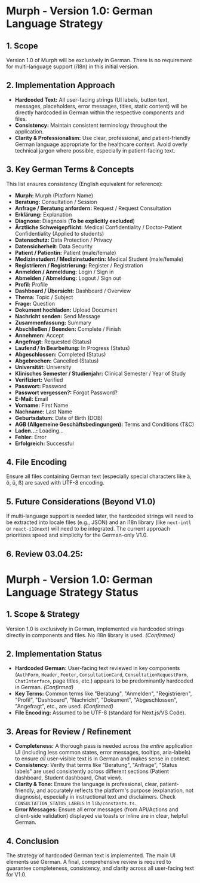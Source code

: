 # Murph - Version 1.0: German Language Strategy

## 1. Scope

Version 1.0 of Murph will be exclusively in German. There is no requirement for multi-language support (i18n) in this initial version.

## 2. Implementation Approach

*   **Hardcoded Text:** All user-facing strings (UI labels, button text, messages, placeholders, error messages, titles, static content) will be directly hardcoded in German within the respective components and files.
*   **Consistency:** Maintain consistent terminology throughout the application.
*   **Clarity & Professionalism:** Use clear, professional, and patient-friendly German language appropriate for the healthcare context. Avoid overly technical jargon where possible, especially in patient-facing text.

## 3. Key German Terms & Concepts

This list ensures consistency (English equivalent for reference):

*   **Murph:** Murph (Platform Name)
*   **Beratung:** Consultation / Session
*   **Anfrage / Beratung anfordern:** Request / Request Consultation
*   **Erklärung:** Explanation
*   **Diagnose:** Diagnosis (**To be explicitly excluded**)
*   **Ärztliche Schweigepflicht:** Medical Confidentiality / Doctor-Patient Confidentiality (Applied to students)
*   **Datenschutz:** Data Protection / Privacy
*   **Datensicherheit:** Data Security
*   **Patient / Patientin:** Patient (male/female)
*   **Medizinstudent / Medizinstudentin:** Medical Student (male/female)
*   **Registrieren / Registrierung:** Register / Registration
*   **Anmelden / Anmeldung:** Login / Sign in
*   **Abmelden / Abmeldung:** Logout / Sign out
*   **Profil:** Profile
*   **Dashboard / Übersicht:** Dashboard / Overview
*   **Thema:** Topic / Subject
*   **Frage:** Question
*   **Dokument hochladen:** Upload Document
*   **Nachricht senden:** Send Message
*   **Zusammenfassung:** Summary
*   **Abschließen / Beenden:** Complete / Finish
*   **Annehmen:** Accept
*   **Angefragt:** Requested (Status)
*   **Laufend / In Bearbeitung:** In Progress (Status)
*   **Abgeschlossen:** Completed (Status)
*   **Abgebrochen:** Cancelled (Status)
*   **Universität:** University
*   **Klinisches Semester / Studienjahr:** Clinical Semester / Year of Study
*   **Verifiziert:** Verified
*   **Passwort:** Password
*   **Passwort vergessen?:** Forgot Password?
*   **E-Mail:** Email
*   **Vorname:** First Name
*   **Nachname:** Last Name
*   **Geburtsdatum:** Date of Birth (DOB)
*   **AGB (Allgemeine Geschäftsbedingungen):** Terms and Conditions (T&C)
*   **Laden...:** Loading...
*   **Fehler:** Error
*   **Erfolgreich:** Successful

## 4. File Encoding

Ensure all files containing German text (especially special characters like ä, ö, ü, ß) are saved with UTF-8 encoding.

## 5. Future Considerations (Beyond V1.0)

If multi-language support is needed later, the hardcoded strings will need to be extracted into locale files (e.g., JSON) and an i18n library (like `next-intl` or `react-i18next`) will need to be integrated. The current approach prioritizes speed and simplicity for the German-only V1.0.

## 6. Review 03.04.25:

# Murph - Version 1.0: German Language Strategy Status

## 1. Scope & Strategy

Version 1.0 is exclusively in German, implemented via hardcoded strings directly in components and files. No i18n library is used. *(Confirmed)*

## 2. Implementation Status

*   **Hardcoded German:** User-facing text reviewed in key components (`AuthForm`, `Header`, `Footer`, `ConsultationCard`, `ConsultationRequestForm`, `ChatInterface`, page titles, etc.) appears to be predominantly hardcoded in German. *(Confirmed)*
*   **Key Terms:** Common terms like "Beratung", "Anmelden", "Registrieren", "Profil", "Dashboard", "Nachricht", "Dokument", "Abgeschlossen", "Angefragt", etc., are used. *(Confirmed)*
*   **File Encoding:** Assumed to be UTF-8 (standard for Next.js/VS Code).

## 3. Areas for Review / Refinement

*   **Completeness:** A thorough pass is needed across the *entire* application UI (including less common states, error messages, tooltips, aria-labels) to ensure *all* user-visible text is in German and makes sense in context.
*   **Consistency:** Verify that terms like "Beratung", "Anfrage", "Status labels" are used consistently across different sections (Patient dashboard, Student dashboard, Chat view).
*   **Clarity & Tone:** Ensure the language is professional, clear, patient-friendly, and accurately reflects the platform's purpose (explanation, not diagnosis), especially in instructional text and disclaimers. Check `CONSULTATION_STATUS_LABELS` in `lib/constants.ts`.
*   **Error Messages:** Ensure all error messages (from API/Actions and client-side validation) displayed via toasts or inline are in clear, helpful German.

## 4. Conclusion

The strategy of hardcoded German text is implemented. The main UI elements use German. A final, comprehensive review is required to guarantee completeness, consistency, and clarity across all user-facing text for V1.0.